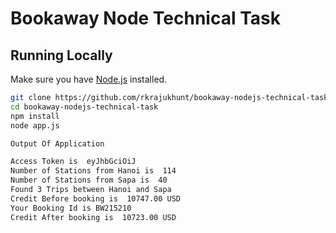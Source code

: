 # Bookaway Node Technical Task

## Running Locally

Make sure you have [Node.js](http://nodejs.org/) installed.

```sh
git clone https://github.com/rkrajukhunt/bookaway-nodejs-technical-task.git # or clone your own fork
cd bookaway-nodejs-technical-task
npm install
node app.js

Output Of Application

Access Token is  eyJhbGciOiJ
Number of Stations from Hanoi is  114
Number of Stations from Sapa is  40
Found 3 Trips between Hanoi and Sapa
Credit Before booking is  10747.00 USD
Your Booking Id is BW215210
Credit After booking is  10723.00 USD

```
